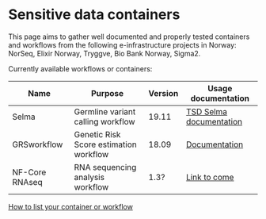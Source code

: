 # Sensitive data containers

This page aims to gather well documented and properly tested containers and workflows from the following e-infrastructure projects in Norway: NorSeq, Elixir Norway, Tryggve, Bio Bank Norway, Sigma2.

Currently available workflows or containers:  

|	Name	| Purpose	|	Version	|	Usage documentation	|
|------|--------------------------|-------------------|-------------------|
|	Selma	|	Germline variant calling workflow	|	19.11 | [TSD Selma documentation](pages/Selma/Selma.md) |
|	GRSworkflow	|	Genetic Risk Score estimation workflow	|	18.09	| [Documentation](pages/GRSWorkflow/GRSWorkflow.md) |
|	NF-Core RNAseq | RNA sequencing analysis workflow	|	1.3? | [Link to come](https://www.link.com) |


[How to list your container or workflow](pages/submission-guidelines.md)
